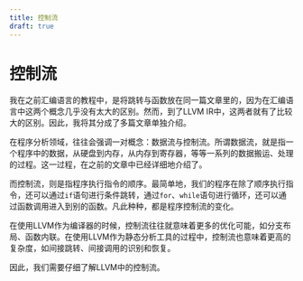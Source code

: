 ```yaml
---
title: 控制流
draft: true
---
```


# 控制流

我在之前汇编语言的教程中，是将跳转与函数放在同一篇文章里的，因为在汇编语言中这两个概念几乎没有太大的区别。然而，到了LLVM IR中，这两者就有了比较大的区别。因此，我将其分成了多篇文章单独介绍。

在程序分析领域，往往会强调一对概念：数据流与控制流。所谓数据流，就是指一个程序中的数据，从硬盘到内存，从内存到寄存器，等等一系列的数据搬运、处理的过程。这一过程，在之前的文章中已经详细地介绍了。

而控制流，则是指程序执行指令的顺序。最简单地，我们的程序在除了顺序执行指令，还可以通过`if`语句进行条件跳转，通过`for`、`while`语句进行循环，还可以通过函数调用进入到别的函数。凡此种种，都是程序控制流的变化。

在使用LLVM作为编译器的时候，控制流往往就意味着更多的优化可能，如分支布局、函数内联。在使用LLVM作为静态分析工具的过程中，控制流也意味着更高的复杂度，如间接跳转、间接调用的识别和恢复。

因此，我们需要仔细了解LLVM中的控制流。